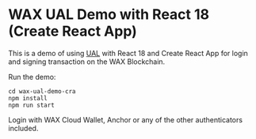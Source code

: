# WAX UAL Demo with React 18 (Create React App)

This is a demo of using [UAL](https://github.com/EOSIO/universal-authenticator-library) with React 18 and Create React App for login and signing transaction on the WAX Blockchain.

Run the demo:
```
cd wax-ual-demo-cra
npm install
npm run start
```

Login with WAX Cloud Wallet, Anchor or any of the other authenticators included.
